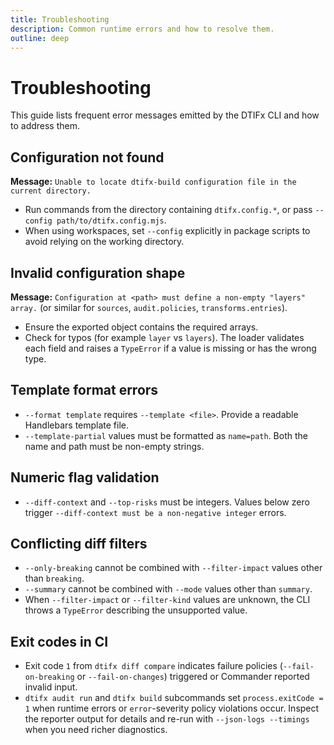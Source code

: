 ```yaml
---
title: Troubleshooting
description: Common runtime errors and how to resolve them.
outline: deep
---
```


# Troubleshooting

This guide lists frequent error messages emitted by the DTIFx CLI and how to address them.

## Configuration not found

**Message:** `Unable to locate dtifx-build configuration file in the current directory.`

- Run commands from the directory containing `dtifx.config.*`, or pass
  `--config path/to/dtifx.config.mjs`.
- When using workspaces, set `--config` explicitly in package scripts to avoid relying on the
  working directory.

## Invalid configuration shape

**Message:** `Configuration at <path> must define a non-empty "layers" array.` (or similar for
`sources`, `audit.policies`, `transforms.entries`).

- Ensure the exported object contains the required arrays.
- Check for typos (for example `layer` vs `layers`). The loader validates each field and raises a
  `TypeError` if a value is missing or has the wrong type.

## Template format errors

- `--format template` requires `--template <file>`. Provide a readable Handlebars template file.
- `--template-partial` values must be formatted as `name=path`. Both the name and path must be
  non-empty strings.

## Numeric flag validation

- `--diff-context` and `--top-risks` must be integers. Values below zero trigger
  `--diff-context must be a non-negative integer` errors.

## Conflicting diff filters

- `--only-breaking` cannot be combined with `--filter-impact` values other than `breaking`.
- `--summary` cannot be combined with `--mode` values other than `summary`.
- When `--filter-impact` or `--filter-kind` values are unknown, the CLI throws a `TypeError`
  describing the unsupported value.

## Exit codes in CI

- Exit code `1` from `dtifx diff compare` indicates failure policies (`--fail-on-breaking` or
  `--fail-on-changes`) triggered or Commander reported invalid input.
- `dtifx audit run` and `dtifx build` subcommands set `process.exitCode = 1` when runtime errors or
  `error`-severity policy violations occur. Inspect the reporter output for details and re-run with
  `--json-logs --timings` when you need richer diagnostics.
